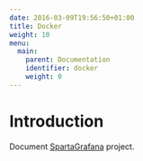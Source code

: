```yaml
---
date: 2016-03-09T19:56:50+01:00
title: Docker
weight: 10
menu:
  main:
    parent: Documentation
    identifier: docker
    weight: 0
---
```


# Introduction

Document [SpartaGrafana](https://github.com/mweagle/SpartaGrafana) project.